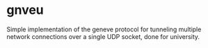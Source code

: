 # gnveu
Simple implementation of the geneve protocol for tunneling multiple network connections over a single UDP socket, done for university.
